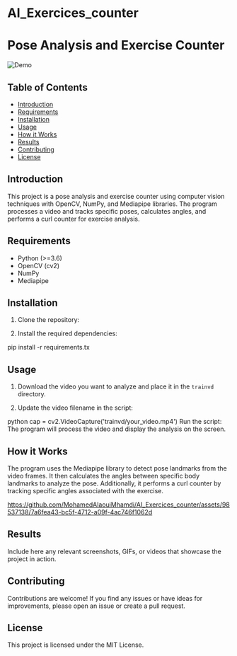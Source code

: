 # AI_Exercices_counter
# Pose Analysis and Exercise Counter

![Demo](path_to_demo_gif_or_image.gif)

## Table of Contents

- [Introduction](#introduction)
- [Requirements](#requirements)
- [Installation](#installation)
- [Usage](#usage)
- [How it Works](#how-it-works)
- [Results](#results)
- [Contributing](#contributing)
- [License](#license)

## Introduction

This project is a pose analysis and exercise counter using computer vision techniques with OpenCV, NumPy, and Mediapipe libraries. The program processes a video and tracks specific poses, calculates angles, and performs a curl counter for exercise analysis.

## Requirements

- Python (>=3.6)
- OpenCV (cv2)
- NumPy
- Mediapipe

## Installation

1. Clone the repository:

2. Install the required dependencies:

pip install -r requirements.tx

## Usage

1. Download the video you want to analyze and place it in the `trainvd` directory.

2. Update the video filename in the script:

  python
    cap = cv2.VideoCapture('trainvd/your_video.mp4')
Run the script:
  The program will process the video and display the analysis on the screen.

## How it Works
The program uses the Mediapipe library to detect pose landmarks from the video frames. It then calculates the angles between specific body landmarks to analyze the pose. Additionally, it performs a curl counter by tracking specific angles associated with the exercise.

https://github.com/MohamedAlaouiMhamdi/AI_Exercices_counter/assets/98537138/7a6fea43-bc5f-4712-a09f-4ac746f1062d

## Results
Include here any relevant screenshots, GIFs, or videos that showcase the project in action.

## Contributing
Contributions are welcome! If you find any issues or have ideas for improvements, please open an issue or create a pull request.

## License
This project is licensed under the MIT License.
